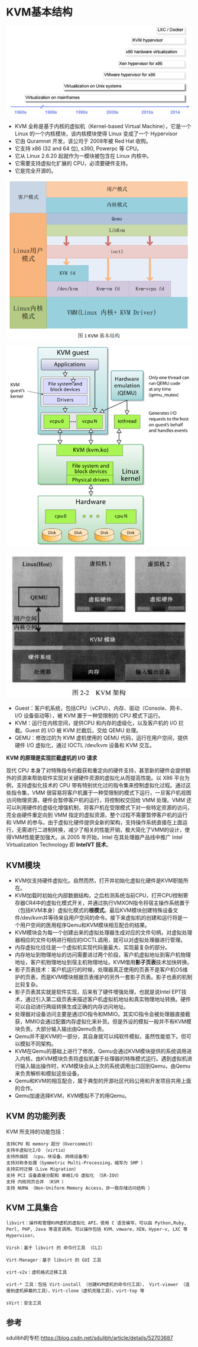 # KVM基本结构


![1531916635904.png](image/1531916635904.png)

* KVM 全称是基于内核的虚拟机（Kernel-based Virtual Machine），它是一个 Linux 的一个内核模块，该内核模块使得 Linux 变成了一个 Hypervisor
* 它由 Quramnet 开发，该公司于 2008年被 Red Hat 收购。
* 它支持 x86 (32 and 64 位), s390, Powerpc 等 CPU。
* 它从 Linux 2.6.20 起就作为一模块被包含在 Linux 内核中。
* 它需要支持虚拟化扩展的 CPU，必须要硬件支持。
* 它是完全开源的。

![1531883155171.png](image/1531883155171.png)

![1531906668825.png](image/1531906668825.png)

![1531915122998.png](image/1531915122998.png)

* Guest：客户机系统，包括CPU（vCPU）、内存、驱动（Console、网卡、I/O 设备驱动等），被 KVM 置于一种受限制的 CPU 模式下运行。
* KVM：运行在内核空间，提供CPU 和内存的虚级化，以及客户机的 I/O 拦截。Guest 的 I/O 被 KVM 拦截后，交给 QEMU 处理。
* QEMU：修改过的为 KVM 虚机使用的 QEMU 代码，运行在用户空间，提供硬件 I/O 虚拟化，通过 IOCTL /dev/kvm 设备和 KVM 交互。

**KVM 的原理是实现拦截虚机的 I/O 请求**

现代 CPU 本身了对特殊指令的截获和重定向的硬件支持，甚至新的硬件会提供额外的资源来帮助软件实现对关键硬件资源的虚拟化从而提高性能。以 X86 平台为例，支持虚拟化技术的 CPU  带有特别优化过的指令集来控制虚拟化过程。通过这些指令集，VMM 很容易将客户机置于一种受限制的模式下运行，一旦客户机视图访问物理资源，硬件会暂停客户机的运行，将控制权交回给 VMM 处理。VMM 还可以利用硬件的虚级化增强机制，将客户机在受限模式下对一些特定资源的访问，完全由硬件重定向到 VMM 指定的虚拟资源，整个过程不需要暂停客户机的运行和 VMM 的参与。由于虚拟化硬件提供全新的架构，支持操作系统直接在上面运行，无需进行二进制转换，减少了相关的性能开销，极大简化了VMM的设计，使得VMM性能更加强大。从 2005 年开始，Intel 在其处理器产品线中推广 Intel Virtualization Technology 即 **IntelVT 技术**。


## KVM模块

* KVM仅支持硬件虚拟化。自然而然，打开并初始化虚拟化硬件是KVM职能所在。
* KVM加载时初始化内部数据结构，之后检测系统当前CPU，打开CPU控制寄存器CR4中的虚拟化模式开关，并通过执行VMXON指令将宿主操作系统置于（包括KVM本身）虚拟化模式的**根模式**。最后KVM模块创建特殊设备文件/dev/kvm并等待来自用户空间的命令。接下来虚拟机的创建和运行将是一个用户空间的医用程序Qemu和KVM模块相互配合的结果。
* KVM模块会为每一个创建出来的虚拟处理器生成对应的文件句柄，对虚拟处理器相应的文件句柄进行相应的IOCTL调用，就可以对虚拟处理器进行管理。
* 内存虚拟化往往是一个虚拟机实现代码量最大、实现最复杂的部分。
* 内存地址到物理地址的访问需要进过两个阶段，客户机虚拟地址到客户机物理地址，客户机物理地址到宿主机物理地址。KVM借用**影子页表**技术加快转换。
* 影子页表技术：客户机运行的时候，处理器真正使用的页表不是客户机OS维护的页表，而是KVM模块根据页表维护的另外一套影子页表。影子也表的机制比较复杂。
* 影子页表其实就是软件实现，后来有了硬件增强处理，也就是说Intel EPT技术，通过引入第二级页表来描述客户机虚拟机地址和真实物理地址转换。硬件可以自动进行两级转换生成正确的内存访问地址。
* 处理器对设备访问主要是通过IO指令和MMIO。其实IO指令会被处理器直接截获，MMIO会通过配置内存虚拟化来补货。但是外设的模拟一般并不有KVM模块负责。大部分输入输出由Qemu负责。
* Qemu并不是KVM的一部分，其自身就可以纯软件模拟，虽然性能低下。但可以模拟不同架构。
* KVM在Qemu的基础上进行了修改，Qemu会通过KVM模块提供的系统调用进入内核，由KVM模块负责将虚拟机置于处理器的特殊模式运行。遇到虚拟机进行输入输出操作时，KVM模块会从上次的系统调用出口回到Qemu，由Qemu来负责解析和模拟这些设备。
* Qemu和KVM的相互配合，属于典型的开源社区代码公用和开发项目共用上面的合作。
* Qemu加速选择KVM，KVM模拟不了的用Qemu。

## KVM 的功能列表

KVM 所支持的功能包括：
```
支持CPU 和 memory 超分（Overcommit）
支持半虚拟化I/O （virtio）
支持热插拔 （cpu，块设备、网络设备等）
支持对称多处理（Symmetric Multi-Processing，缩写为 SMP ）
支持实时迁移（Live Migration）
支持 PCI 设备直接分配和 单根I/O 虚拟化 （SR-IOV）
支持 内核同页合并 （KSM ）
支持 NUMA （Non-Uniform Memory Access，非一致存储访问结构 ）
```

## KVM 工具集合
```
libvirt：操作和管理KVM虚机的虚拟化 API，使用 C 语言编写，可以由 Python,Ruby, Perl, PHP, Java 等语言调用。可以操作包括 KVM，vmware，XEN，Hyper-v, LXC 等 Hypervisor。

Virsh：基于 libvirt 的 命令行工具 （CLI）

Virt-Manager：基于 libvirt 的 GUI 工具

virt-v2v：虚机格式迁移工具

virt-* 工具：包括 Virt-install （创建KVM虚机的命令行工具）， Virt-viewer （连接到虚机屏幕的工具），Virt-clone（虚机克隆工具），virt-top 等

sVirt：安全工具
```
## 参考

sdulibh的专栏:<https://blog.csdn.net/sdulibh/article/details/52703687>
